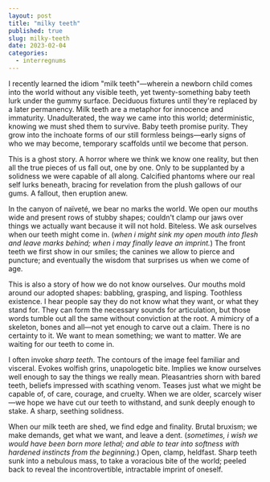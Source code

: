 ```yaml
---
layout: post
title: "milky teeth"
published: true
slug: milky-teeth
date: 2023-02-04
categories:
  - interregnums
---
```


I recently learned the idiom "milk teeth"—wherein a newborn child comes into the world without any visible teeth, yet twenty-something baby teeth lurk under the gummy surface. Deciduous fixtures until they're replaced by a later permanency. Milk teeth are a metaphor for innocence and immaturity. Unadulterated, the way we came into this world; deterministic, knowing we must shed them to survive. Baby teeth promise purity. They grow into the inchoate forms of our still formless beings—early signs of who we may become, temporary scaffolds until we become that person.

<!--more-->

This is a ghost story. A horror where we think we know one reality, but then all the true pieces of us fall out, one by one. Only to be supplanted by a solidness we were capable of all along. Calcified phantoms where our real self lurks beneath, bracing for revelation from the plush gallows of our gums. A fallout, then eruption anew.

In the canyon of naïveté, we bear no marks the world. We open our mouths wide and present rows of stubby shapes; couldn't clamp our jaws over things we actually want because it will not hold. Biteless. We ask ourselves when our teeth might come in. (*when i might sink my open mouth into flesh and leave marks behind; when i may finally leave an imprint.*) The front teeth we first show in our smiles; the canines we allow to pierce and puncture; and eventually the wisdom that surprises us when we come of age. 

This is also a story of how we do not know ourselves. Our mouths mold around our adopted shapes: babbling, grasping, and lisping. Toothless existence. I hear people say they do not know what they want, or what they stand for. They can form the necessary sounds for articulation, but those words tumble out all the same without conviction at the root. A mimicry of a skeleton, bones and all—not yet enough to carve out a claim. There is no certainty to it. We want to mean something; we want to matter. We are waiting for our teeth to come in.

I often invoke *sharp teeth*. The contours of the image feel familiar and visceral. Evokes wolfish grins, unapologetic bite. Implies we know ourselves well enough to say the things we really mean. Pleasantries shorn with bared teeth, beliefs impressed with scathing venom. Teases just what we might be capable of, of care, courage, and cruelty. When we are older, scarcely wiser—we hope we have cut our teeth to withstand, and sunk deeply enough to stake. A sharp, seething solidness. 

When our milk teeth are shed, we find edge and finality. Brutal bruxism; we make demands, get what we want, and leave a dent. (*sometimes, i wish we would have been born more lethal; and able to tear into softness with hardened instincts from the beginning.*) Open, clamp, heldfast. Sharp teeth sunk into a nebulous mass, to take a voracious bite of the world; peeled back to reveal the incontrovertible, intractable imprint of oneself.